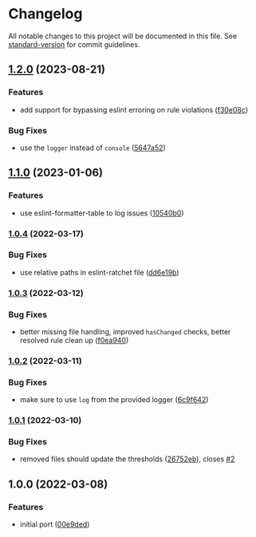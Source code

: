 # Changelog

All notable changes to this project will be documented in this file. See [standard-version](https://github.com/conventional-changelog/standard-version) for commit guidelines.

## [1.2.0](https://github.com/ProductPlan/eslint-formatter-ratchet/compare/v1.1.0...v1.2.0) (2023-08-21)

### Features

- add support for bypassing eslint erroring on rule violations ([f30e08c](https://github.com/ProductPlan/eslint-formatter-ratchet/commit/f30e08cac2afc1929a9af2e0a5a8f8b5e915932c))

### Bug Fixes

- use the `logger` instead of `console` ([5647a52](https://github.com/ProductPlan/eslint-formatter-ratchet/commit/5647a52fedd922a4d7e70f9c5d61dbde12858698))

## [1.1.0](https://github.com/ProductPlan/eslint-formatter-ratchet/compare/v1.0.4...v1.1.0) (2023-01-06)

### Features

- use eslint-formatter-table to log issues ([10540b0](https://github.com/ProductPlan/eslint-formatter-ratchet/commit/10540b0910c920fa9776efe8a5f0d9e2e6574daa))

### [1.0.4](https://github.com/ProductPlan/eslint-formatter-ratchet/compare/v1.0.3...v1.0.4) (2022-03-17)

### Bug Fixes

- use relative paths in eslint-ratchet file ([dd6e19b](https://github.com/ProductPlan/eslint-formatter-ratchet/commit/dd6e19b58e700a94fdc33b31b81557a3d701d9cd))

### [1.0.3](https://github.com/ProductPlan/eslint-formatter-ratchet/compare/v1.0.2...v1.0.3) (2022-03-12)

### Bug Fixes

- better missing file handling, improved `hasChanged` checks, better resolved rule clean up ([f0ea940](https://github.com/ProductPlan/eslint-formatter-ratchet/commit/f0ea940c7d99a19337ef32b675c385121ef76cda))

### [1.0.2](https://github.com/ProductPlan/eslint-formatter-ratchet/compare/v1.0.1...v1.0.2) (2022-03-11)

### Bug Fixes

- make sure to use `log` from the provided logger ([6c9f642](https://github.com/ProductPlan/eslint-formatter-ratchet/commit/6c9f64215d98f751b49292e8487a7300d184b47d))

### [1.0.1](https://github.com/ProductPlan/eslint-formatter-ratchet/compare/v1.0.0...v1.0.1) (2022-03-10)

### Bug Fixes

- removed files should update the thresholds ([26752eb](https://github.com/ProductPlan/eslint-formatter-ratchet/commit/26752ebb514cf7be5fd0ab8a6fe130faccba4181)), closes [#2](https://github.com/ProductPlan/eslint-formatter-ratchet/issues/2)

## 1.0.0 (2022-03-08)

### Features

- initial port ([00e9ded](https://github.com/ProductPlan/eslint-formatter-ratchet/commit/00e9ded062bfefcaf45385aaccadb718673ceed5))
